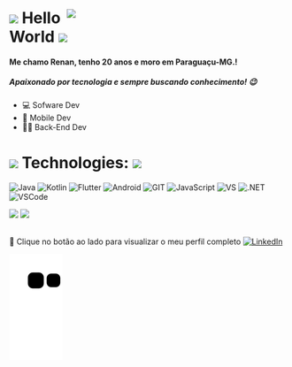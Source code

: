<img style="margin-top: 40px;" align="right" width="400px" src="https://media1.giphy.com/media/zhYSVCirREeIZtONCI/giphy.gif?cid=790b7611a31bbd3bd230eb8f6808c7b28d3662dd41abbbf3&rid=giphy.gif&ct=s">

#  <img src="https://media0.giphy.com/media/yxicUANit7fTdEdZgr/giphy.gif?cid=ecf05e477rwru9jqtxw8tanvbnp0v6vgg2sqyklau3v2ioqa&rid=giphy.gif&ct=s" width="50px"> Hello World <img src="https://media0.giphy.com/media/yxicUANit7fTdEdZgr/giphy.gif?cid=ecf05e477rwru9jqtxw8tanvbnp0v6vgg2sqyklau3v2ioqa&rid=giphy.gif&ct=s" width="50px">

#### Me chamo Renan, tenho 20 anos e moro em Paraguaçu-MG.! 
##### Apaixonado por tecnologia e sempre buscando conhecimento! 😉

- 💻 Sofware Dev
- 📱 Mobile Dev
- 👨‍💻 Back-End Dev

# <img src="https://media4.giphy.com/media/xUA7aSFO36H6sWCmA0/giphy.gif" width="35px"> Technologies: <img src="https://media4.giphy.com/media/xUA7aSFO36H6sWCmA0/giphy.gif" width="35px">

![Java](https://img.shields.io/badge/Java-ED8B00?style=for-the-badge&logo=java&logoColor=white)
![Kotlin](https://img.shields.io/badge/Kotlin-0095D5?&style=for-the-badge&logo=kotlin&logoColor=white)
![Flutter](https://img.shields.io/badge/Flutter-02569B?style=for-the-badge&logo=flutter&logoColor=white)
![Android](https://img.shields.io/badge/Android-3DDC84?style=for-the-badge&logo=android&logoColor=white)
![GIT](https://img.shields.io/badge/GIT-E44C30?style=for-the-badge&logo=git&logoColor=white)
![JavaScript](https://img.shields.io/badge/JavaScript-323330?style=for-the-badge&logo=javascript&logoColor=F7DF1E)
![VS](https://img.shields.io/badge/Visual_Studio-5C2D91?style=for-the-badge&logo=visual%20studio&logoColor=white)
![.NET](https://img.shields.io/badge/.NET-5C2D91?style=for-the-badge&logo=.net&logoColor=white)
![VSCode](https://img.shields.io/badge/Visual_Studio_Code-0078D4?style=for-the-badge&logo=visual%20studio%20code&logoColor=white)

<div align="left">
<img height="150em" src="https://github-readme-stats.vercel.app/api/top-langs/?username=Slade-crypto&exclude_repo=KNN-Image-Classification&show_icons=true&hide_border=true&layout=compact&langs_count=8&theme=tokyonight"/>	
<img height="150em" src="https://github-readme-stats.vercel.app/api?username=Slade-crypto&show_icons=true&hide_border=true&count_private=true&include_all_commits=true&theme=tokyonight" />
</div><br>	

🔗 Clique no botão ao lado para visualizar o meu perfil completo <a href="https://www.linkedin.com/in/renan-rocha-436ba2128/"><img src="https://img.shields.io/badge/LinkedIn-%230077B5.svg?&style=flat-square&logo=linkedin&logoColor=white" alt="LinkedIn"> </a>


![Snake animation](https://github.com/Slade-crypto/Slade-crypto/blob/output/github-contribution-grid-snake.svg)
